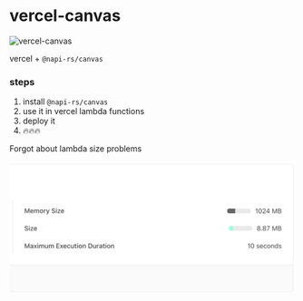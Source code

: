 # vercel-canvas

![vercel-canvas](https://vercel-canvas.vercel.app/api/napi-canvas?name=vercel)

vercel + `@napi-rs/canvas`

### steps

1. install `@napi-rs/canvas`
2. use it in vercel lambda functions
3. deploy it
4. 🔥🔥🔥

Forgot about lambda size problems

![lambda-size](./assets/size.png)

